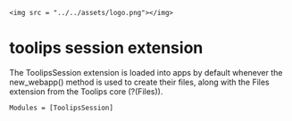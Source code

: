 ```@raw html
<img src = "../../assets/logo.png"></img>
```
# toolips session extension
The ToolipsSession extension is  loaded into apps by default whenever the
new_webapp() method is used to create their files, along with the Files
extension from the Toolips core (?(Files)).
```@autodocs
Modules = [ToolipsSession]
```
